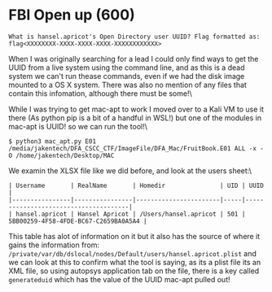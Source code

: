# FBI Open up (600)

`What is hansel.apricot's Open Directory user UUID? Flag formatted as: flag<XXXXXXXX-XXXX-XXXX-XXXX-XXXXXXXXXXXX>`

When I was originally searching for a lead I could only find ways to get the UUID from a live system using the command line, and as this is a dead system we can't run thease commands, even if we had the disk image mounted to a OS X system. There was also no mention of any files that contain this infomation, although there must be some!\

While I was trying to get mac-apt to work I moved over to a Kali VM to use it there (As python pip is a bit of a handful in WSL!) but one of the modules in mac-apt is UUID! so we can run the tool!\
```
$ python3 mac_apt.py E01 /media/jakentech/DFA_CSCC_CTF/ImageFile/DFA_Mac/FruitBook.E01 ALL -x -O /home/jakentech/Desktop/MAC
```
We examin the XLSX file like we did before, and look at the users sheet:\
```
| Username       | RealName       | Homedir               | UID | UUID                                 |
|----------------|----------------|-----------------------|-----|--------------------------------------|
| hansel.apricot | Hansel Apricot | /Users/hansel.apricot | 501 | 5BB00259-4F58-4FDE-BC67-C2659BA0A5A4 |
```
This table has alot of information on it but it also has the source of where it gains the information from:
`/private/var/db/dslocal/nodes/Default/users/hansel.apricot.plist` and we can look at this to confirm what the tool is saying, as its a plist file its an XML file, so using autopsys application tab on the file, there is a key called `generateduid` which has the value of the UUID mac-apt pulled out!